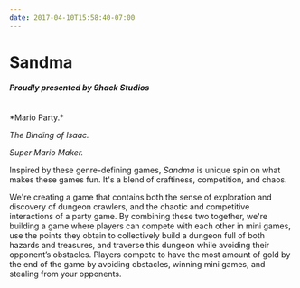 ```yaml
---
date: 2017-04-10T15:58:40-07:00
---
```


# Sandma
#### *Proudly presented by 9hack Studios*
<br />
*Mario Party.*

*The Binding of Isaac.*

*Super Mario Maker.*


Inspired by these genre-defining games, *Sandma* is unique spin on what makes these games fun. It's a blend of craftiness, competition, and chaos.

We're creating a game that contains both the sense of exploration and discovery of dungeon crawlers, and the chaotic and competitive interactions of a party game. By combining these two together, we're building a game where players can compete with each other in mini games, use the points they obtain to collectively build a dungeon full of both hazards and treasures, and traverse this dungeon while avoiding their opponent’s obstacles. Players compete to have the most amount of gold by the end of the game by avoiding obstacles, winning mini games, and stealing from your opponents.
